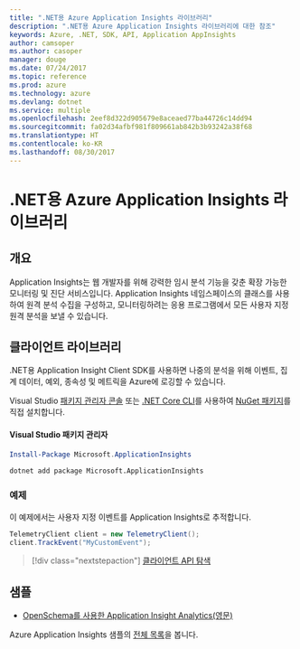 ```yaml
---
title: ".NET용 Azure Application Insights 라이브러리"
description: ".NET용 Azure Application Insights 라이브러리에 대한 참조"
keywords: Azure, .NET, SDK, API, Application AppInsights
author: camsoper
ms.author: casoper
manager: douge
ms.date: 07/24/2017
ms.topic: reference
ms.prod: azure
ms.technology: azure
ms.devlang: dotnet
ms.service: multiple
ms.openlocfilehash: 2eef8d322d905679e8aceaed77ba44726c14dd94
ms.sourcegitcommit: fa02d34afbf981f809661ab842b3b93242a38f68
ms.translationtype: HT
ms.contentlocale: ko-KR
ms.lasthandoff: 08/30/2017
---
```

# <a name="azure-application-insights-libraries-for-net"></a>.NET용 Azure Application Insights 라이브러리

## <a name="overview"></a>개요

Application Insights는 웹 개발자를 위해 강력한 임시 분석 기능을 갖춘 확장 가능한 모니터링 및 진단 서비스입니다. Application Insights 네임스페이스의 클래스를 사용하여 원격 분석 수집을 구성하고, 모니터링하려는 응용 프로그램에서 모든 사용자 지정 원격 분석을 보낼 수 있습니다.

## <a name="client-library"></a>클라이언트 라이브러리

.NET용 Application Insight Client SDK를 사용하면 나중의 분석을 위해 이벤트, 집계 데이터, 예외, 종속성 및 메트릭을 Azure에 로깅할 수 있습니다.

Visual Studio [패키지 관리자 콘솔][PackageManager] 또는 [.NET Core CLI][DotNetCLI]를 사용하여 [NuGet 패키지](https://www.nuget.org/packages/Microsoft.ApplicationInsights )를 직접 설치합니다.

#### <a name="visual-studio-package-manager"></a>Visual Studio 패키지 관리자

```powershell
Install-Package Microsoft.ApplicationInsights 
```

```bash
dotnet add package Microsoft.ApplicationInsights 
```

### <a name="example"></a>예제

이 예제에서는 사용자 지정 이벤트를 Application Insights로 추적합니다.

```csharp
TelemetryClient client = new TelemetryClient();
client.TrackEvent("MyCustomEvent");
```

> [!div class="nextstepaction"]
> [클라이언트 API 탐색](/dotnet/api/overview/azure/insights/client)



## <a name="samples"></a>샘플

- [OpenSchema를 사용한 Application Insight Analytics(영문)](https://azure.microsoft.com/resources/samples/guidance-appinsights-openschema/)

Azure Application Insights 샘플의 [전체 목록](https://azure.microsoft.com/resources/samples/?service=application-insights&platform=dotnet)을 봅니다.

[PackageManager]: https://docs.microsoft.com/nuget/tools/package-manager-console
[DotNetCLI]: https://docs.microsoft.com/dotnet/core/tools/dotnet-add-package
